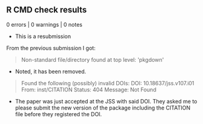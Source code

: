 ## R CMD check results

0 errors | 0 warnings | 0 notes

* This is a resubmission

From the previous submission I got:

> Non-standard file/directory found at top level: 'pkgdown'

* Noted, it has been removed.

> Found the following (possibly) invalid DOIs:
  DOI: 10.18637/jss.v107.i01
    From: inst/CITATION
    Status: 404
    Message: Not Found
    
* The paper was just accepted at the JSS with said DOI. They asked me to please submit the
new version of the package including the CITATION file before they registered the DOI.
